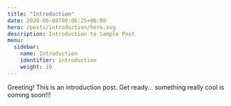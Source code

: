 ```yaml
---
title: "Introduction"
date: 2020-06-08T08:06:25+06:00
hero: /posts/introduction/hero.svg
description: Introduction to Sample Post
menu:
  sidebar:
    name: Introduction
    identifier: introduction
    weight: 10
---
```


Greeting! This is an introduction post. Get ready... something really cool is coming soon!!! 